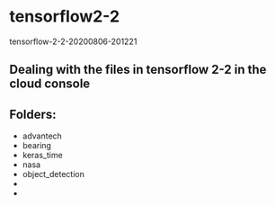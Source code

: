 # tensorflow2-2
tensorflow-2-2-20200806-201221

## Dealing with the files in tensorflow 2-2 in the cloud console
## Folders:
- advantech
- bearing
- keras_time
- nasa
- object_detection
- 
-
